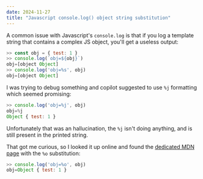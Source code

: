 ```yaml
---
date: 2024-11-27
title: "Javascript console.log() object string substitution"
---
```


A common issue with Javascript's `console.log` is that if you log a template string that contains a complex JS object, you'll get a useless output:

```js
>> const obj = { test: 1 }
>> console.log(`obj=${obj}`)
obj=[object Object]
>> console.log('obj=%s', obj)
obj=[object Object]
```

I was trying to debug something and copilot suggested to use `%j` formatting which seemed promising:

```js
>> console.log('obj=%j', obj)
obj=%j
Object { test: 1 }
```

Unfortunately that was an hallucination, the `%j` isn't doing anything, and is still present in the printed string.

That got me curious, so I looked it up online and found the [dedicated MDN page](https://developer.mozilla.org/en-US/docs/Web/API/console#using_string_substitutions) with the `%o` substitution:

```js
>> console.log('obj=%o', obj)
obj=Object { test: 1 }
```
